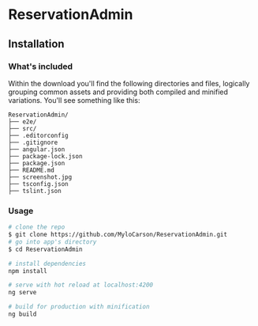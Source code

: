 # ReservationAdmin



## Installation

### What's included

Within the download you'll find the following directories and files, logically grouping common assets and providing both compiled and minified variations. You'll see something like this:

```
ReservationAdmin/
├── e2e/
├── src/
├── .editorconfig
├── .gitignore
├── angular.json
├── package-lock.json
├── package.json
├── README.md
├── screenshot.jpg
├── tsconfig.json
├── tslint.json
```

### Usage

``` bash
# clone the repo
$ git clone https://github.com/MyloCarson/ReservationAdmin.git
# go into app's directory
$ cd ReservationAdmin

# install dependencies
npm install

# serve with hot reload at localhost:4200
ng serve

# build for production with minification
ng build
```


